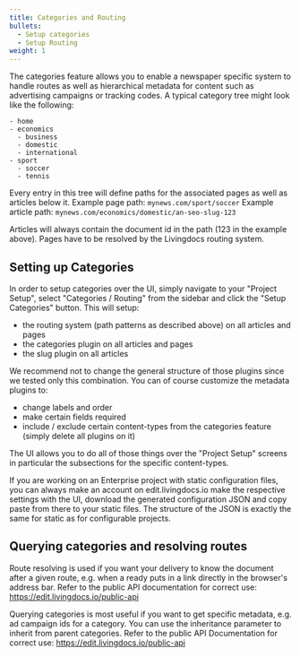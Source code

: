 ```yaml
---
title: Categories and Routing
bullets:
  - Setup categories
  - Setup Routing
weight: 1
---
```


The categories feature allows you to enable a newspaper specific system to handle routes as well as hierarchical metadata for content such as advertising campaigns or tracking codes.
A typical category tree might look like the following:
```
- home
- economics
  - business
  - domestic
  - international
- sport
  - soccer
  - tennis
```

Every entry in this tree will define paths for the associated pages as well as articles below it.
Example page path: `mynews.com/sport/soccer`
Example article path: `mynews.com/economics/domestic/an-seo-slug-123`

Articles will always contain the document id in the path (123 in the example above).
Pages have to be resolved by the Livingdocs routing system.

## Setting up Categories

In order to setup categories over the UI, simply navigate to your "Project Setup", select
"Categories / Routing" from the sidebar and click the "Setup Categories" button.
This will setup:
- the routing system (path patterns as described above) on all articles and pages
- the categories plugin on all articles and pages
- the slug plugin on all articles

We recommend not to change the general structure of those plugins since we tested only this
combination. You can of course customize the metadata plugins to:
- change labels and order
- make certain fields required
- include / exclude certain content-types from the categories feature (simply delete all plugins on it)

The UI allows you to do all of those things over the "Project Setup" screens in particular the subsections
for the specific content-types.

If you are working on an Enterprise project with static configuration files, you can always make an
account on edit.livingdocs.io make the respective settings with the UI, download the generated configuration JSON
and copy paste from there to your static files. The structure of the JSON is exactly the same for static as for
configurable projects.

## Querying categories and resolving routes

Route resolving is used if you want your delivery to know the document after a given route, e.g. when a ready puts in
a link directly in the browser's address bar. Refer to the public API documentation for correct use: https://edit.livingdocs.io/public-api

Querying categories is most useful if you want to get specific metadata, e.g. ad campaign ids for a category.
You can use the inheritance parameter to inherit from parent categories. Refer to the public API Documentation
for correct use: https://edit.livingdocs.io/public-api
